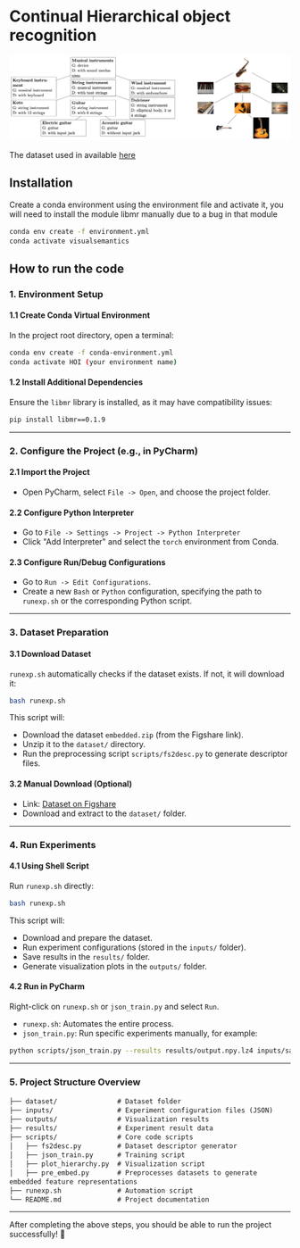 # Continual Hierarchical object recognition

![image.png](image.png)


The dataset used in available [here](https://figshare.com/s/e14dd1861c775572eace)

## Installation

Create a conda environment using the environment file and activate it,
you will need to install the module libmr manually due to a bug in that module

```bash
conda env create -f environment.yml
conda activate visualsemantics
```

## How to run the code

### 1. Environment Setup

#### 1.1 Create Conda Virtual Environment

In the project root directory, open a terminal:

```bash
conda env create -f conda-environment.yml
conda activate HOI (your environment name)
```

#### 1.2 Install Additional Dependencies

Ensure the `libmr` library is installed, as it may have compatibility issues:

```bash
pip install libmr==0.1.9
```

---

### 2. Configure the Project (e.g., in PyCharm)

#### 2.1 Import the Project
- Open PyCharm, select `File -> Open`, and choose the project folder.

#### 2.2 Configure Python Interpreter
- Go to `File -> Settings -> Project -> Python Interpreter`
- Click "Add Interpreter" and select the `torch` environment from Conda.

#### 2.3 Configure Run/Debug Configurations
- Go to `Run -> Edit Configurations`.
- Create a new `Bash` or `Python` configuration, specifying the path to `runexp.sh` or the corresponding Python script.

---

### 3. Dataset Preparation

#### 3.1 Download Dataset

`runexp.sh` automatically checks if the dataset exists. If not, it will download it:

```bash
bash runexp.sh
```

This script will:
- Download the dataset `embedded.zip` (from the Figshare link).
- Unzip it to the `dataset/` directory.
- Run the preprocessing script `scripts/fs2desc.py` to generate descriptor files.

#### 3.2 Manual Download (Optional)
- Link: [Dataset on Figshare](https://figshare.com/s/e14dd1861c775572eace)
- Download and extract to the `dataset/` folder.

---

### 4. Run Experiments

#### 4.1 Using Shell Script

Run `runexp.sh` directly:

```bash
bash runexp.sh
```

This script will:
- Download and prepare the dataset.
- Run experiment configurations (stored in the `inputs/` folder).
- Save results in the `results/` folder.
- Generate visualization plots in the `outputs/` folder.

#### 4.2 Run in PyCharm

Right-click on `runexp.sh` or `json_train.py` and select `Run`.

- `runexp.sh`: Automates the entire process.
- `json_train.py`: Run specific experiments manually, for example:

```bash
python scripts/json_train.py --results results/output.npy.lz4 inputs/sample_config.json
```


---

### 5. Project Structure Overview

```plaintext
├── dataset/               # Dataset folder
├── inputs/                # Experiment configuration files (JSON)
├── outputs/               # Visualization results
├── results/               # Experiment result data
├── scripts/               # Core code scripts
│   ├── fs2desc.py         # Dataset descriptor generator
│   ├── json_train.py      # Training script
│   ├── plot_hierarchy.py  # Visualization script
│   ├── pre_embed.py       # Preprocesses datasets to generate embedded feature representations
├── runexp.sh              # Automation script
└── README.md              # Project documentation
```

---

After completing the above steps, you should be able to run the project successfully! 🚀

